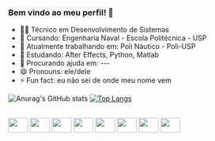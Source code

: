 ### Bem vindo ao meu perfil! 👋

- 👨‍🎓 Técnico em Desenvolvimento de Sistemas
- 📖 Cursando: Engenharia Naval - Escola Politécnica - USP
- 🔭 Atualmente trabalhando em: Poli Náutico - Poli-USP
- 🌱 Estudando: After Effects, Python, Matlab
- 🤔 Procurando ajuda em: ---
- 😄 Pronouns: ele/dele
- ⚡ Fun fact: eu não sei de onde meu nome vem

![Anurag's GitHub stats](https://github-readme-stats.vercel.app/api?username=GregoTsunami&theme=algolia&show_icons=true)
[![Top Langs](https://github-readme-stats.vercel.app/api/top-langs/?username=GregoTsunami&layout=compact&theme=algolia)](https://github.com/GregoTsunami/github-readme-stats)

<div style="display: inline_block"><br>
    <img align="center" height ="30" width="40" src="https://cdn.jsdelivr.net/gh/devicons/devicon/icons/arduino/arduino-original.svg" />
    <img align="center" height ="30" width="40" src="https://cdn.jsdelivr.net/gh/devicons/devicon/icons/android/android-original.svg" />
    <img align="center" height ="30" width="40" src="https://cdn.jsdelivr.net/gh/devicons/devicon/icons/csharp/csharp-original.svg" />
    <img align="center" height ="30" width="40" src="https://cdn.jsdelivr.net/gh/devicons/devicon/icons/html5/html5-original.svg" />
    <img align="center" height ="30" width="40" src="https://cdn.jsdelivr.net/gh/devicons/devicon/icons/microsoftsqlserver/microsoftsqlserver-plain.svg" />
    <img align="center" height ="30" width="40" src="https://cdn.jsdelivr.net/gh/devicons/devicon/icons/windows8/windows8-original.svg" />
    <img align="center" height ="30" width="40" src="https://cdn.jsdelivr.net/gh/devicons/devicon/icons/aftereffects/aftereffects-original.svg" />
    <img align="center" height ="30" width="40" src="https://cdn.jsdelivr.net/gh/devicons/devicon/icons/photoshop/photoshop-plain.svg" />
 </div>

